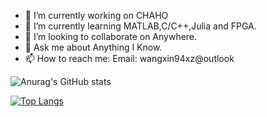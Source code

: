

- 🔭 I’m currently working on CHAHO
- 🌱 I’m currently learning MATLAB,C/C++,Julia and FPGA.
- 👯 I’m looking to collaborate on Anywhere.
- 💬 Ask me about Anything I Know.
- 📫 How to reach me: Email: wangxin94xz@outlook 

![Anurag's GitHub stats](https://github-readme-stats.vercel.app/api?username=HsinWang94&show_icons=true&theme=tokyonight)

[![Top Langs](https://github-readme-stats.vercel.app/api/top-langs/?username=HsinWang94)](https://github.com/HsinWang94/github-readme-stats)
